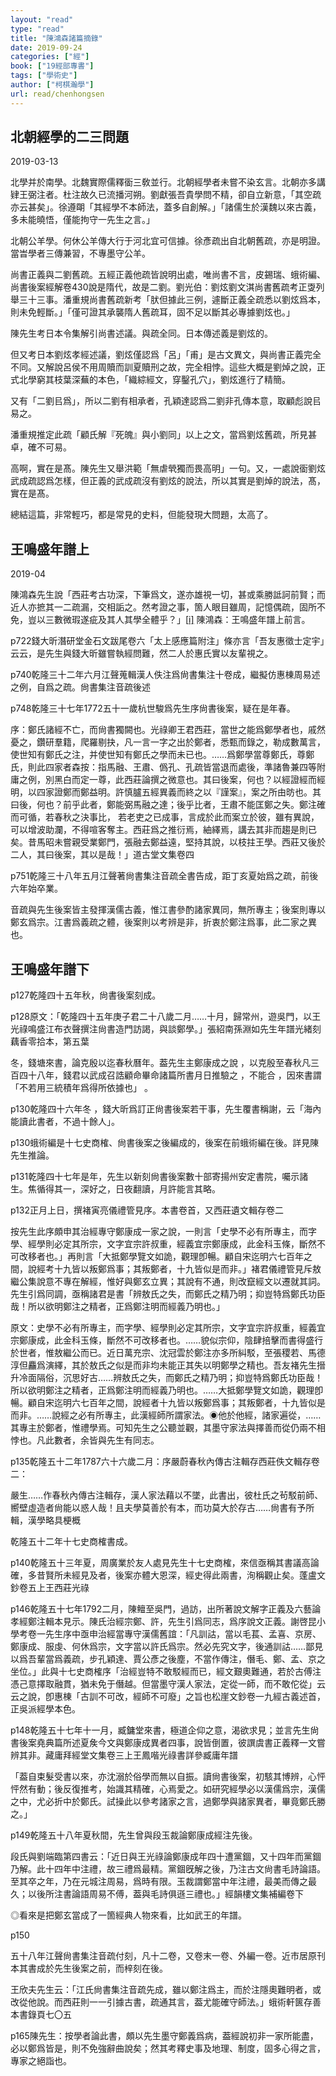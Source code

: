 ```yaml
---
layout: "read"
type: "read"
title: "陳鴻森諸篇摘錄"
date: 2019-09-24
categories: ["經"]
book: ["19經部專書"]
tags: ["學術史"]
author: ["柯棋瀚學"]
url: read/chenhongsen
---
```


## 北朝經學的二三問題

<time1>2019-03-13</time1>

北學并於南學。北魏實際儒釋衟三敎並行。北朝經學者未嘗不染玄言。北朝亦多講肄王弼注者。杜注故久已流播河朔。劉獻張吾貴學問不精，卻自立新意，「其空疏亦云甚矣」。徐遵朙「其經學不本師法，蓋多自創解。」「諸儒生於漢魏以來古義，多未能曉悟，僅能拘守一先生之言。」

北朝公羊學。何休公羊傳大行于河北宜可信據。徐彥疏出自北朝舊疏，亦是明證。當旹學者三傳兼習，不專墨守公羊。

尚書正義與二劉舊疏。五經正義他疏皆說明出處，唯尚書不言，皮錫瑞、蛾術編、尚書後案經解卷430說是隋代，故是二劉。<n>劉光伯：劉炫</n>劉文淇<v>尚書舊疏考正</v>㪅列舉三十三事。潘重規<v>尚書舊疏新考</v>「肰但據此三例，遽斷正義全疏悉以劉炫爲本，則未免輕斷。」「僅可證其承襲隋人舊疏耳，固不足以斷其必專據劉炫也。」

陳先生考日本<v>令集解</v>引<v>尚書述議</v>。與疏全同。日本傳述義是劉炫的。

但又考日本劉炫孝經述議，劉炫僅認爲「呂」「甫」是古文異文，與尚書正義完全不同。又解說呂侯不用周贖而訓夏贖刑之故，完全相悖。這些大概是劉焯之說，正式北學窮其枝葉深蕪的本色，「織綜經文，穿鑿孔穴」，劉炫進行了精簡。

又有「二劉㠯爲」，所以二劉有相承者，孔穎達認爲二劉非孔傳本意，取顧彪說㠯易之。

<n>潘重規</n>推定此疏「顧氏解『死魄』與小劉同」以上之文，當爲劉炫舊疏，所見甚卓，確不可易。

高啊，實在是髙。陳先生又舉洪範「無虐煢獨而畏高明」一句。又，一處說衟劉炫武成疏認爲怎樣，但正義的武成疏沒有劉炫的說法，所以其實是劉焯的說法，髙，實在是髙。

總結這篇，非常輕巧，都是常見的史料，但能發現大問題，太高了。

## 王鳴盛年譜上

<time1>2019-04</time1>

陳鴻森先生說「西莊考古功深，下筆爲文，遂亦雄視一切，甚或乘勝詆訶前賢；而近人亦摭其一二疏漏，交相詬之。然考證之事，箇人眼目雖周，記憶偶疏，固所不免，豈以三數微瑕遂疵及其人其學全體乎？」[[i\]](#_ednref1)  陳鴻森：<v>王鳴盛年譜上</v>前言。

p722錢大昕<v>潛研堂金石文跋尾</v>卷六「太上感應篇附注」條亦言「吾友惠徵士定宇」云云，是先生與錢大昕雖嘗執經問難，然二人於惠氏實以友輩視之。

p740<n>乾隆三十二年六月</n>江聲蒐輯漢人佚注爲<v>尙書集注</v>十卷成，繼擬仿惠棟<v>周易述</v>之例，自爲之疏。<n><v>尙書集注音疏後述</v></n>

p748<n>乾隆三十七年1772五十一歲</n>杭世駿爲先生序<v>尙書後案</v>，疑在是年春。

序：鄭氏諸經不亡，而<v>尙書</v>獨闕也。光祿卿王君西莊，當世之能爲鄭學者也，戚然憂之，鑽研羣籍，爬羅剔抉，凡一言一字之出於鄭者，悉甄而錄之，勒成數萬言，使世知有鄭氏之注，并使世知有鄭氏之學而未已也。……爲鄭學當尊鄭氏，尊鄭氏，則此四家者<n>森按：指馬融、王肅、僞孔、孔<v>疏</v></n>皆當退而處後，準諸魯兼四等附庸之例，別黑白而定一尊，此西莊論撰之微意也。其曰後案，何也？以經證經而經明，以四家證鄭而鄭益明。許慎臚五經異義而終之以『謹案』，案之所由昉也。其曰後，何也？前乎此者，鄭能弼馬融之達；後乎比者，王肅不能匡鄭之失。鄭注確而可循，若<v>春秋</v>之決事比， 若老吏之已成事，言成於此而案立於彼，雖有異說，可以增波助瀾，不得喧客奪主。西莊爲之推衍焉，紬繹焉，講去其非而趨是則已矣。昔馬昭未嘗親受業鄭門，張融去鄭益遠，堅持其說，以枝拄王學。西莊又後於二人，其曰後案，其以是哉！」<n><v>道古堂文集</v>卷四</n>

p751<n>乾隆三十八年五月</n>江聲著<v>尙書集注音疏</v>全書告成，距丁亥夏始爲之疏，前後六年始卒業。

<v>音疏</v>與先生<v>後案</v>皆主發揮漢儒古義，惟江書參酌諸家異同，無所專主；<v>後案</v>則專以鄭玄爲宗。江書爲義疏之體，<v>後案</v>則以考辨是非，折衷於鄭注爲事，此二家之異也。

## 王鳴盛年譜下

p127乾隆四十五年秋，尙書後案刻成。

p128原文：「乾隆四十五年庚子君二十八歲二月……十月，歸常州，遊吳門，以王光祿鳴盛江布衣聲撰注尙書造門訪謁，與談鄭學。」<n>張紹南<v>孫淵如先生年譜</v>光緒刻藕香零拾本，第五葉</n>

冬，錢塘來書，論克殷以迄春秋曆年。葢先生主鄭康成之說 ，以克殷至春秋凡三百四十八年，錢君以武成召誥顧命畢命諸篇所書月日推驗之 ，不能合 ，因來書謂「不若用三統積年爲得所依據也」 。

p130乾隆四十六年冬 ，錢大昕爲訂正<v>尙書後案</v>若干事，先生覆書稱謝，云「海內能讀此書者，不過十餘人」。

p130蛾術編是十七史商榷、尙書後案之後編成的，後案在前蛾術編在後。詳見陳先生推論。

p131<n>乾隆四十七年</n>是年，先生以新刻<v>尙書後案</v>數十部寄揚州安定書院，囑示諸生。焦循得其一，深好之，日夜翻讀，月許能言其略。

p132正月上日，撰褚寅亮<v>儀禮管見</v>序。<n>本書卷首，又西莊遺文輯存卷二</n>

按先生此序頗申其治經專守鄭康成一家之說，一則言「史學不必有所專主，而字學、經學則必定其所宗，文字宜宗許叔重，經義宜宗鄭康成，此金科玉條，斷然不可改移者也。」再則言「大抵鄭學覽文如詭，觀理卽暢。顧自宋迄明六七百年之間，說經考十九皆以叛鄭爲事；其叛鄭者，十九皆似是而非。」褚君<v>儀禮管見</v>斥敖繼公<v>集說</v>意不專在解經，惟好與鄭玄立異；其說有不通，則改竄經文以遷就其詞。先生引爲同調，亟稱諸君是書「辨敖氏之失，而鄭氏之精乃明；抑豈特爲鄭氏功臣哉！所以欲明鄭注之精者，正爲鄭注明而經義乃明也。」

原文：史學不必有所專主，而字學、經學則必定其所宗，文字宜宗許叔重，經義宜宗鄭康成，此金科玉條，斷然不可改移者也。……貌似宗仰，陰肆掊擊而書得盛行於世者，惟敖繼公而已。近日萬充宗、沈冠雲於鄭注亦多所糾駁，至張稷若、馬德淳但麤爲演繹，其於敖氏之似是而非均未能正其失以明鄭學之精也。吾友褚先生搢升冷面隔俗，沉思好古……辨敖氏之失，而鄭氏之精乃明；抑豈特爲鄭氏功臣哉！所以欲明鄭注之精者，正爲鄭注明而經義乃明也。……大抵鄭學覽文如詭，觀理卽暢。顧自宋迄明六七百年之間，說經者十九皆以叛鄭爲事；其叛鄭者，十九皆似是而非。……說經之必有所專主，此漢經師所謂家法。<n>◉他於他經，諸家遍從，</n>……其專主於鄭者，惟禮學焉。可知先生之公聽並觀，其墨守家法與擇善而從仍兩不相悖也。凡此數者，余皆與先生有同志。

p135乾隆五十二年1787六十六歲二月：序嚴蔚<v>春秋內傳古注輯存</v><n><v>西莊佚文輯存</v>卷二</n>：

嚴生……作<v>春秋內傳古注輯存</v>，漢人家法藉以不墜，此書出，彼杜氏之茍駁前師、嚮壁虛造者尙能以惑人哉！且夫學莫善於有本，而功莫大於存古……<v>尙書</v>有予所輯，漢學略具梗概

乾隆五十二年十七史商榷書成。

p140乾隆五十三年夏，周廣業於友人處見先生<v>十七史商榷</v>，來信亟稱其書議高論確，多昔賢所未經見及者，<v>後案</v>亦體大恩深，經史得此兩書，洵稱觀止矣。<n><v>蓬盧文鈔</v>卷五<v>上王西莊光祿</v></n>

p146<n>乾隆五十七年1792</n>二月，陳鳣至吳門，過訪，出所著<v>說文解字正義</v>及<v>六藝論</v><v>孝經鄭注</v>輯本見示。陳氏治經宗鄭、許，先生引爲同志，爲序<v>說文正義</v>。<n>謝啓昆<v>小學考</v>卷一</n>先生序中亟申治經當專守漢儒舊誼：「凡訓詁，當以毛萇、孟喜、京房、鄭康成、服虔、何休爲宗，文字當以許氏爲宗。然必先究文字，後通訓詁……鄙見以爲吾輩當爲義疏，步孔穎達、賈公彥之後塵，不當作傳注，僭毛、鄭、孟、京之坐位。」此與<v>十七史商榷序</v>「治經豈特不敢駁經而已，經文艱奧難通，若於古傅注憑己意擇取融貫，猶未免于僭越。但當墨守漢人家法，定從一師，而不敢佗從」云云之說，卽惠棟「古訓不可改，經師不可廢」之旨也<n><v>松崖文鈔</v>卷一<v>九經古義述首</v></n>，正吳派經學本色。

p148乾隆五十七年十一月，臧鏞堂來書，極道企仰之意，渴欲求見；並言先生<v>尙書後案堯典</v>篇所述夏矦今文與鄭康成異者四事，說皆倒置，彼譔<v>虞書正義釋</v>一文嘗辨其非。<n>藏庸<v>拜經堂文集</v>卷三<v>上王鳳喈光祿書</v>詳參<v>臧庸年譜</v></n>

「葢自束髮受書以來，亦沈溺於俗學而無以自振。讀<v>尙書後案</v>，初駭其博辨，心怦怦然有動；後反復推考，始識其精確，心焉愛之。如研究經學必以漢儒爲宗，漢儒之中，尤必折中於鄭氏。試操此以參考諸家之言，過鄭學與諸家異者，畢竟鄭氏勝之。」

p149乾隆五十八年夏秋間，先生曾與段玉裁論鄭康成經注先後。

段氏<v>與劉端臨第四書</v>云：「近日與王光祿論鄭康成年四十遭黨錮，又十四年而黨錮乃解。此十四年中注<v>禮</v>，故三<v>禮</v>爲最精。黨錮旣解之後，乃注<v>古文尙書</v><v>毛詩</v><v>論語</v>。至其卒之年，乃在元城注<v>周易</v>，爲時有限。玉裁謂鄭當中年注<v>禮</v>，最美而傳之最久；以後所注<v>書</v><v>論語</v><v>周易</v>不傅，葢與<v>毛詩</v>俱遜三<v>禮</v>也。」<n><v>經韻樓文集補編</v>卷下</n>

◎看來是把鄭玄當成了一箇經典人物來看，比如武王的年譜。

p150

五十八年江聲<v>尙書集注音疏</v>付刻，凡十二卷，又卷末一卷、外編一卷。<n>近市居原刊本</n>其書成於先生<v>後案</v>之前，而梓刻在後。

王欣夫先生云：「江氏<v>尙書集注音疏</v>先成，雖以鄭注爲主，而於注隱奧難明者，或改從他說。而西莊則一一引據古書，疏通其言，葢尤能確守師法。」<n><v>蛾術軒篋存善本書錄</v>頁七〇五</n>

p165陳先生：按學者論此書，頗以先生墨守鄭義爲病，葢經說初非一家所能盡，必以鄭爲皆是，則不免強辭曲說矣；然其考釋史事及地理、制度，固多心得之言，專家之絕詣也。
